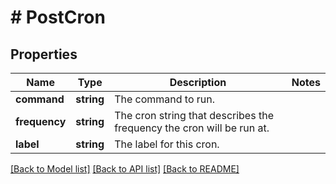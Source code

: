 # # PostCron

## Properties

Name | Type | Description | Notes
------------ | ------------- | ------------- | -------------
**command** | **string** | The command to run. |
**frequency** | **string** | The cron string that describes the frequency the cron will be run at. |
**label** | **string** | The label for this cron. |

[[Back to Model list]](../../README.md#models) [[Back to API list]](../../README.md#endpoints) [[Back to README]](../../README.md)
